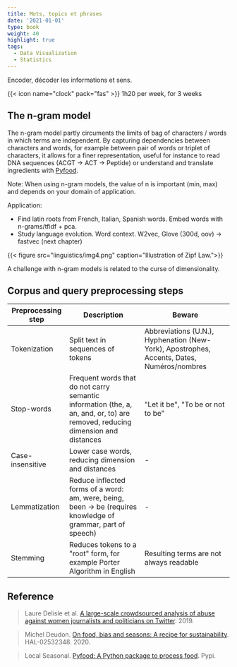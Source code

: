 ```yaml
---
title: Mots, topics et phrases
date: '2021-01-01'
type: book
weight: 40
highlight: true
tags:
  - Data Visualization
  - Statistics
---
```


Encoder, décoder les informations et sens.

<!--more-->

{{< icon name="clock" pack="fas" >}} 1h20 per week, for 3 weeks

## The n-gram model

The n-gram model partly circuments the limits of bag of characters / words in which terms are independent. 
By capturing dependencies between characters and words, for example between pair of words or triplet of characters, it allows for a finer representation, useful for instance to read DNA sequences (ACGT -> ACT -> Peptide) or understand and translate ingredients with [Pyfood](https://pyfood.readthedocs.io/en/latest/).

Note: When using n-gram models, the value of n is important (min, max) and depends on your domain of application.

Application:
- Find latin roots from French, Italian, Spanish words. Embed words with n-grams/tfidf + pca.
- Study language evolution. Word context. W2vec, Glove (300d, oov) → fastvec (next chapter)

{{< figure src="linguistics/img4.png" caption="Illustration of Zipf Law.">}}

A challenge with n-gram models is related to the curse of dimensionality.

## Corpus and query preprocessing steps

| Preprocessing step  | Description | Beware |
| -----------         | -           | - |
| Tokenization        | Split text in sequences of tokens | Abbreviations (U.N.), Hyphenation (New-York), Apostrophes, Accents, Dates, Numéros/nombres |
| Stop-words          | Frequent words that do not carry semantic information (the, a, an, and, or, to) are removed, reducing dimension and distances | "Let it be", "To be or not to be" |
| Case-insensitive    | Lower case words, reducing dimension and distances | - |
| Lemmatization       | Reduce inflected forms of a word: am, were, being, been -> be (requires knowledge of grammar, part of speech) | - |
| Stemming            | Reduces tokens to a "root" form, for example Porter Algorithm in English | Resulting terms are not always readable |

## Reference

> Laure Delisle et al. [A large-scale crowdsourced analysis of abuse against women journalists and politicians on Twitter](https://arxiv.org/abs/1902.03093). 2019.

> Michel Deudon. [On food, bias and seasons: A recipe for sustainability](https://hal.archives-ouvertes.fr/hal-02532348). HAL-02532348. 2020.

> Local Seasonal. [Pyfood: A Python package to process food](https://pyfood.readthedocs.io/en/latest/). Pypi.